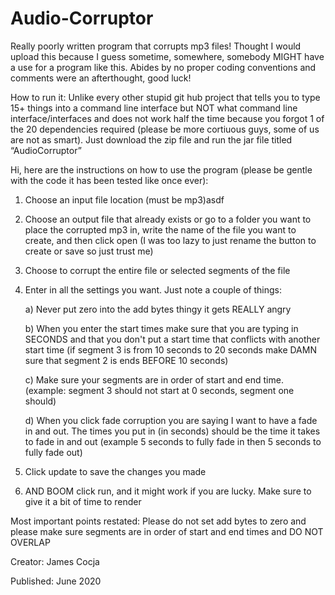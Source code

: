 # Audio-Corruptor
Really poorly written program that corrupts mp3 files! Thought I would upload this because I guess sometime, somewhere, somebody MIGHT have a use for a program like this. Abides by no proper coding conventions and comments were an afterthought, good luck!

How to run it:
Unlike every other stupid git hub project that tells you to type 15+ things into a command line interface but NOT what command line interface/interfaces and does not work half the time because you forgot 1 of the 20 dependencies required (please be more cortiuous guys, some of us are not as smart). Just download the zip file and run the jar file titled “AudioCorruptor”


Hi, here are the instructions on how to use the program (please be gentle with the code it has been tested like once ever):  

  1. Choose an input file location (must be mp3)asdf 
  2. Choose an output file that already exists or go to a folder you want to place the corrupted mp3 in, write the name of the file you want to create, and then click open 
     (I was too lazy to just rename the button to create or save so just trust me)
  3. Choose to corrupt the entire file or selected segments of the file
  4. Enter in all the settings you want. Just note a couple of things:

        a) Never put zero into the add bytes thingy it gets REALLY angry

        b) When you enter the start times make sure that you are typing in SECONDS and that you don't put a start time that conflicts with another start time
	   (if segment 3 is from 10 seconds to 20 seconds make DAMN sure that segment 2 is ends BEFORE 10 seconds)

        c) Make sure your segments are in order of start and end time. (example: segment 3 should not start at 0 seconds, segment one should) 

        d) When you click fade corruption you are saying I want to have a fade in and out. The times you put in (in seconds) should be the time it takes to fade in
	   and out (example 5 seconds to fully fade in then 5 seconds to fully fade out)
  5. Click update to save the changes you made
  6. AND BOOM click run, and it might work if you are lucky. Make sure to give it a bit of time to render

Most important points restated:
Please do not set add bytes to zero and please make sure segments are in order of start and end times and DO NOT OVERLAP

Creator: James Cocja

Published: June 2020


